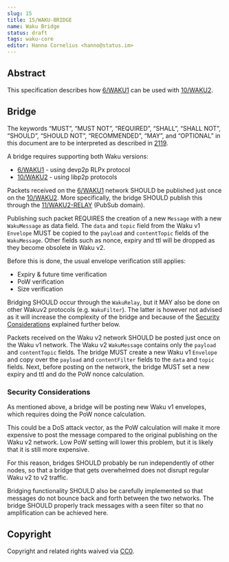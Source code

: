 ```yaml
---
slug: 15
title: 15/WAKU-BRIDGE
name: Waku Bridge
status: draft
tags: waku-core
editor: Hanno Cornelius <hanno@status.im>
---
```


## Abstract

This specification describes how [6/WAKU1](/waku/standards/legacy/6/waku1.md) can be used with [10/WAKU2](/waku/standards/core/10/waku2.md). 

## Bridge

The keywords “MUST”, “MUST NOT”, “REQUIRED”, “SHALL”, “SHALL NOT”,
“SHOULD”, “SHOULD NOT”, “RECOMMENDED”, “MAY”, and
“OPTIONAL” in this document are to be interpreted as described in [2119](https://www.ietf.org/rfc/rfc2119.txt).

A bridge requires supporting both Waku versions:

* [6/WAKU1](/waku/standards/legacy/6/waku1.md) - using devp2p RLPx protocol
* [10/WAKU2](/waku/standards/core/10/waku2.md) - using libp2p protocols

Packets received on the [6/WAKU1](/waku/standards/legacy/6/waku1.md) network
SHOULD be published just once on the [10/WAKU2](/waku/standards/core/10/waku2.md).
More specifically, the bridge SHOULD publish
this through the [11/WAKU2-RELAY](/waku/standards/core/11/relay.md) (PubSub domain).

Publishing such packet REQUIRES the creation of a new `Message` with a
new `WakuMessage` as data field.
The `data` and
`topic` field from the Waku v1 `Envelope` MUST be copied to the `payload` and
`contentTopic` fields of the `WakuMessage`.
Other fields such as nonce, expiry and
ttl will be dropped as they become obsolete in Waku v2.

Before this is done, the usual envelope verification still applies:

* Expiry & future time verification
* PoW verification
* Size verification

Bridging SHOULD occur through the `WakuRelay`,
but it MAY also be done on other Wakuv2 protocols (e.g. `WakuFilter`).
The latter is however not advised as it will
increase the complexity of the bridge and because of the
[Security Considerations](#security-considerations) explained further below.

Packets received on the Waku v2 network SHOULD be posted just once on the Waku
v1 network. The Waku v2 `WakuMessage` contains only the `payload` and
`contentTopic` fields. The bridge MUST create a new Waku v1 `Envelope` and
copy over the `payload` and `contentFilter` fields to the `data` and `topic`
fields. Next, before posting on the network, the bridge MUST set a new expiry
and ttl and do the PoW nonce calculation.

### Security Considerations

As mentioned above, a bridge will be posting new Waku v1 envelopes, which
requires doing the PoW nonce calculation.

This could be a DoS attack vector, as the PoW calculation will make it more
expensive to post the message compared to the original publishing on the Waku v2
network. Low PoW setting will lower this problem, but it is likely that it is
still more expensive.

For this reason, bridges SHOULD probably be run independently of other nodes, so
that a bridge that gets overwhelmed does not disrupt regular Waku v2 to v2
traffic.

Bridging functionality SHOULD also be carefully implemented so that messages do
not bounce back and forth between the two networks. The bridge SHOULD properly
track messages with a seen filter so that no amplification can be achieved here.

## Copyright

Copyright and related rights waived via
[CC0](https://creativecommons.org/publicdomain/zero/1.0/).
